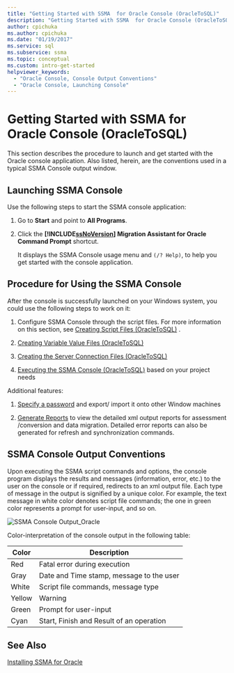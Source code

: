 ```yaml
---
title: "Getting Started with SSMA  for Oracle Console (OracleToSQL)"
description: "Getting Started with SSMA  for Oracle Console (OracleToSQL)"
author: cpichuka
ms.author: cpichuka
ms.date: "01/19/2017"
ms.service: sql
ms.subservice: ssma
ms.topic: conceptual
ms.custom: intro-get-started
helpviewer_keywords:
  - "Oracle Console, Console Output Conventions"
  - "Oracle Console, Launching Console"
---
```

# Getting Started with SSMA  for Oracle Console (OracleToSQL)
This section describes the procedure to launch and get started with the Oracle console application. Also listed, herein, are the conventions used in a typical SSMA Console output window.  
  
## Launching SSMA Console  
Use the following steps to start the SSMA console application:  
  
1.  Go to **Start** and point to **All Programs**.  
  
2.  Click the **[!INCLUDE[ssNoVersion](../../includes/ssnoversion-md.md)] Migration Assistant for Oracle Command Prompt** shortcut.  
  
    It displays the SSMA Console usage menu and `(/? Help)`, to help you get started with the console application.  
  
## Procedure for Using the SSMA Console  
After the console is successfully launched on your Windows system, you could use the following steps to work on it:  
  
1.  Configure SSMA Console through the script files. For more information on this section, see [Creating Script Files &#40;OracleToSQL&#41;](../../ssma/oracle/creating-script-files-oracletosql.md) .  
  
2.  [Creating Variable Value Files &#40;OracleToSQL&#41;](../../ssma/oracle/creating-variable-value-files-oracletosql.md)  
  
3.  [Creating the Server Connection Files &#40;OracleToSQL&#41;](../../ssma/oracle/creating-the-server-connection-files-oracletosql.md)  
  
4.  [Executing the SSMA Console &#40;OracleToSQL&#41;](../../ssma/oracle/executing-the-ssma-console-oracletosql.md) based on your project needs  
  
Additional features:  
  
1.  [Specify a password](managing-passwords-oracletosql.md) and export/ import it onto other Window machines  
  
2.  [Generate Reports](generating-reports-oracletosql.md) to view the detailed xml output reports for assessment /conversion and data migration. Detailed error reports can also be generated for refresh and synchronization commands.  
  
## SSMA Console Output Conventions  
Upon executing the SSMA script commands and options, the console program displays the results and messages (information, error, etc.) to the user on the console or if required, redirects to an xml output file. Each type of message in the output is signified by a unique color. For example, the text message in white color denotes script file commands; the one in green color represents a prompt for user-input, and so on.  
  
![SSMA Console Output_Oracle](../../ssma/db2/media/ssmaconsoleoutput_oracle.jpg "SSMA Console Output_Oracle")  
  
Color-interpretation of the console output in the following table:  
  
|Color|Description|  
|---------|---------------|  
|Red|Fatal error during execution|  
|Gray|Date and Time stamp, message to the user|  
|White|Script file commands, message type|  
|Yellow|Warning|  
|Green|Prompt for user-input|  
|Cyan|Start, Finish and Result of an operation|  
  
## See Also  
[Installing SSMA for Oracle](installing-ssma-for-oracle-oracletosql.md)  
  
